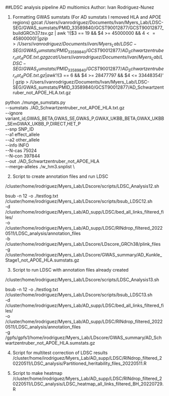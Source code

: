 ##LDSC analysis pipeline AD multiomics
Author: Ivan Rodriguez-Nunez


1) Formatting GWAS sumstats (For AD sumstats I removed HLA and APOE regions)
gzcat /Users/ivanrodriguez/Documents/Ivan/Myers_Lab/LDSC-SEG/GWAS_sumstats/PMID_33589840/GCST90012877/GCST90012877_buildGRCh37.tsv.gz | awk '!($3 == 19 && $4 >= 45000000 && $4 <= 45800000)' | gzip > /Users/ivanrodriguez/Documents/Ivan/Myers_Lab/LDSC-SEG/GWAS_sumstats/PMID_33589840/GCST90012877/AD_Schwartzentruber_not_APOE.txt.gz
gzcat /Users/ivanrodriguez/Documents/Ivan/Myers_Lab/LDSC-SEG/GWAS_sumstats/PMID_33589840/GCST90012877/AD_Schwartzentruber_not_APOE.txt.gz  | awk '!($3 == 6 && $4 >= 28477797 && $4 <= 33448354)' | gzip > /Users/ivanrodriguez/Documents/Ivan/Myers_Lab/LDSC-SEG/GWAS_sumstats/PMID_33589840/GCST90012877/AD_Schwartzentruber_not_APOE_HLA.txt.gz 			  

python ./munge_sumstats.py \
--sumstats ./AD_Schwartzentruber_not_APOE_HLA.txt.gz \
--ignore variant_id,GWAS_BETA,GWAS_SE,GWAS_P,GWAX_UKBB_BETA,GWAX_UKBB_SEmGWAX_UKBB_P,DIRECT,HET_P \
--snp SNP_ID \
--a1 effect_allele \
--a2 other_allele \
--info INFO \
--N-cas 75024 \
--N-con 397844 \
--out ./AD_Schwartzentruber_not_APOE_HLA \
--merge-alleles ./w_hm3.snplist \

2) Script to create annotation files and run LDSC

/cluster/home/irodriguez/Myers_Lab/LDscore/scripts/LDSC_Analysis12.sh

bsub -n 12 -o ./testlog.txt /cluster/home/irodriguez/Myers_Lab/LDscore/scripts/bsub_LDSC12.sh \
-d /cluster/home/irodriguez/Myers_Lab/AD_supp/LDSC/bed_all_links_filtered_files/ \
-o /cluster/home/irodriguez/Myers_Lab/AD_supp/LDSC/RINdrop_filtered_20220511/LDSC_analysis/annotation_files \
-b /cluster/home/irodriguez/Myers_Lab/LDscore/LDscore_GRCh38/plink_files \
-g /cluster/home/irodriguez/Myers_Lab/LDscore/GWAS_summary/AD_Kunkle_Stage1_not_APOE_HLA.sumstats.gz 

3) Script to run LDSC with annotation files already created 

/cluster/home/irodriguez/Myers_Lab/LDscore/scripts/LDSC_Analysis13.sh

bsub -n 12 -o ./testlog.txt /cluster/home/irodriguez/Myers_Lab/LDscore/scripts/bsub_LDSC13.sh \
-d /cluster/home/irodriguez/Myers_Lab/AD_supp/LDSC/bed_all_links_filtered_files/ \
-o /cluster/home/irodriguez/Myers_Lab/AD_supp/LDSC/RINdrop_filtered_20220511/LDSC_analysis/annotation_files \
-g /gpfs/gpfs1/home/irodriguez/Myers_Lab/LDscore/GWAS_summary/AD_Schwartzentruber_not_APOE_HLA.sumstats.gz

4) Script for multitest correction of LDSC results
/cluster/home/irodriguez/Myers_Lab/AD_supp/LDSC/RINdrop_filtered_20220511/LDSC_analysis/Partitioned_heritability_files_20220511.R

5) Script to make heatmap
/cluster/home/irodriguez/Myers_Lab/AD_supp/LDSC/RINdrop_filtered_20220511/LDSC_analysis/LDSC_heatmap_all_links_filtered_BH_20220729.R